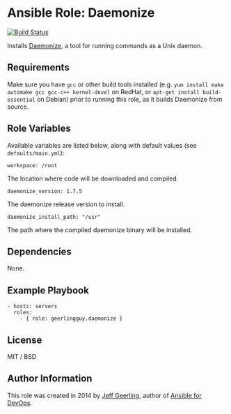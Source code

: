 # Ansible Role: Daemonize

[![Build Status](https://travis-ci.org/geerlingguy/ansible-role-daemonize.svg?branch=master)](https://travis-ci.org/geerlingguy/ansible-role-daemonize)

Installs [Daemonize](http://software.clapper.org/daemonize/), a tool for running commands as a Unix daemon.

## Requirements

Make sure you have `gcc` or other build tools installed (e.g. `yum install make automake gcc gcc-c++ kernel-devel` on RedHat, or `apt-get install build-essential` on Debian) prior to running this role, as it builds Daemonize from source.

## Role Variables

Available variables are listed below, along with default values (see `defaults/main.yml`):

    workspace: /root

The location where code will be downloaded and compiled.

    daemonize_version: 1.7.5

The daemonize release version to install.

    daemonize_install_path: "/usr"

The path where the compiled daemonize binary will be installed.

## Dependencies

None.

## Example Playbook

    - hosts: servers
      roles:
        - { role: geerlingguy.daemonize }

## License

MIT / BSD

## Author Information

This role was created in 2014 by [Jeff Geerling](http://www.jeffgeerling.com/), author of [Ansible for DevOps](https://www.ansiblefordevops.com/).
